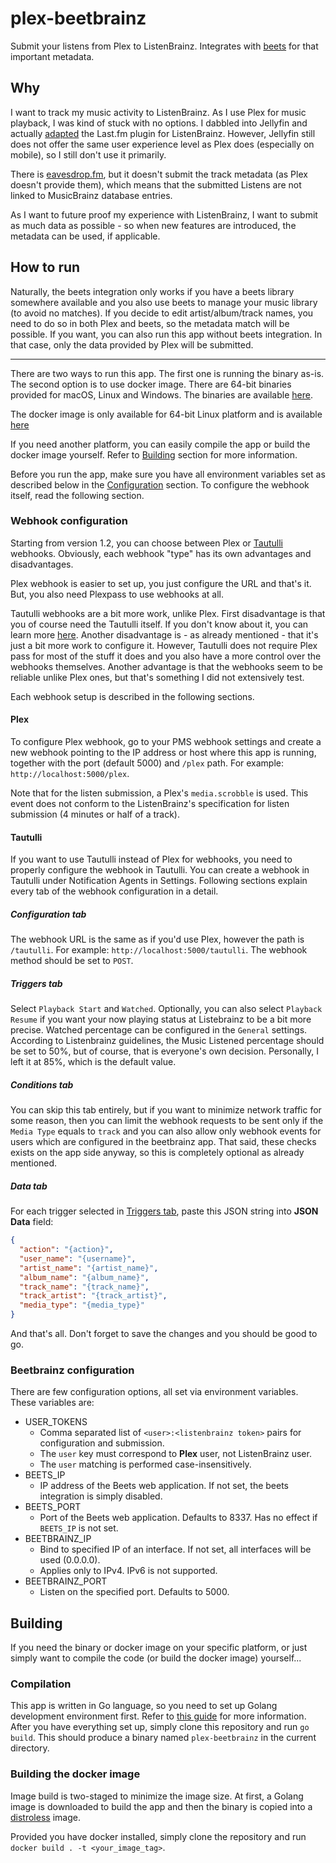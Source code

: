 # plex-beetbrainz
Submit your listens from Plex to ListenBrainz. Integrates with [beets](https://github.com/beetbox/beets)
for that important metadata.

## Why
I want to track my music activity to ListenBrainz. As I use Plex for music playback,
I was kind of stuck with no options. I dabbled into Jellyfin and actually 
[adapted](https://github.com/lyarenei/jellyfin-plugin-listenbrainz) the Last.fm plugin for ListenBrainz.
However, Jellyfin still does not offer the same user experience level as Plex does (especially on mobile),
so I still don't use it primarily.

There is [eavesdrop.fm](https://github.com/simonxciv/eavesdrop.fm), 
but it doesn't submit the track metadata (as Plex doesn't provide them), 
which means that the submitted Listens are not linked to MusicBrainz database entries.

As I want to future proof my experience with ListenBrainz, 
I want to submit as much data as possible - so when new features are introduced, the metadata can be used, if applicable.

## How to run
Naturally, the beets integration only works if you have a beets library somewhere available 
and you also use beets to manage your music library (to avoid no matches).
If you decide to edit artist/album/track names, you need to do so in both Plex and beets, so the metadata match will be possible.
If you want, you can also run this app without beets integration. In that case, only the data provided by Plex will be submitted.

---

There are two ways to run this app.
The first one is running the binary as-is. The second option is to use docker image.
There are 64-bit binaries provided for macOS, Linux and Windows.
The binaries are available [here](https://github.com/lyarenei/plex-beetbrainz/releases).

The docker image is only available for 64-bit Linux platform and is available [here](https://github.com/lyarenei/plex-beetbrainz/pkgs/container/plex-beetbrainz)

If you need another platform, you can easily compile the app or build the docker image yourself.
Refer to [Building](#building) section for more information.

Before you run the app, make sure you have all environment variables set as described below in the [Configuration](#configuration) section. To configure the webhook itself, read the following section.

### Webhook configuration
Starting from version 1.2, you can choose between Plex or [Tautulli](https://tautulli.com) webhooks. Obviously, each webhook "type" has its own advantages and disadvantages.

Plex webhook is easier to set up, you just configure the URL and that's it. But, you also need Plexpass to use webhooks at all.

Tautulli webhooks are a bit more work, unlike Plex. First disadvantage is that you of course need the Tautulli itself. If you don't know about it, you can learn more [here](https://tautulli.com). Another disadvantage is - as already mentioned - that it's just a bit more work to configure it. However, Tautulli does not require Plex pass for most of the stuff it does and you also have a more control over the webhooks themselves. Another advantage is that the webhooks seem to be reliable unlike Plex ones, but that's something I did not extensively test.

Each webhook setup is described in the following sections.

#### Plex
To configure Plex webhook, go to your PMS webhook settings and create a new webhook pointing to the IP address or host where this app is running, together with the port (default 5000) and `/plex` path. For example: `http://localhost:5000/plex`.

Note that for the listen submission, a Plex's `media.scrobble` is used. This event does not conform to the ListenBrainz's specification for listen submission (4 minutes or half of a track).

#### Tautulli
If you want to use Tautulli instead of Plex for webhooks, you need to properly configure the webhook in Tautulli. You can create a webhook in Tautulli under Notification Agents in Settings. Following sections explain every tab of the webhook configuration in a detail.

##### Configuration tab
The webhook URL is the same as if you'd use Plex, however the path is `/tautulli`. For example: `http://localhost:5000/tautulli`. The webhook method should be set to `POST`. 

##### Triggers tab
Select `Playback Start` and `Watched`. Optionally, you can also select `Playback Resume` if you want your now playing status at Listebrainz to be a bit more precise. Watched percentage can be configured in the `General` settings. According to Listenbrainz guidelines, the Music Listened percentage should be set to 50%, but of course, that is everyone's own decision. Personally, I left it at 85%, which is the default value.

##### Conditions tab
You can skip this tab entirely, but if you want to minimize network traffic for some reason, then you can limit the webhook requests to be sent only if the `Media Type` equals to `track` and you can also allow only webhook events for users which are configured in the beetbrainz app. That said, these checks exists on the app side anyway, so this is completely optional as already mentioned.

##### Data tab
For each trigger selected in [Triggers tab](#triggers-tab), paste this JSON string into **JSON Data** field:
```json
{
  "action": "{action}",
  "user_name": "{username}",
  "artist_name": "{artist_name}",
  "album_name": "{album_name}",
  "track_name": "{track_name}",
  "track_artist": "{track_artist}",
  "media_type": "{media_type}"
}
```

And that's all. Don't forget to save the changes and you should be good to go.

### Beetbrainz configuration
There are few configuration options, all set via environment variables.
These variables are:
- USER_TOKENS
  - Comma separated list of `<user>:<listenbrainz token>` pairs for configuration and submission.
  - The `user` key must correspond to **Plex** user, not ListenBrainz user.
  - The `user` matching is performed case-insensitively.
- BEETS_IP
  - IP address of the Beets web application. If not set, the beets integration is simply disabled.
- BEETS_PORT
  - Port of the Beets web application. Defaults to 8337. Has no effect if `BEETS_IP` is not set.
- BEETBRAINZ_IP
  - Bind to specified IP of an interface. If not set, all interfaces will be used (0.0.0.0).
  - Applies only to IPv4. IPv6 is not supported.
- BEETBRAINZ_PORT
  - Listen on the specified port. Defaults to 5000.


## Building
If you need the binary or docker image on your specific platform, or just simply want to compile the code (or build the docker image) yourself...

### Compilation
This app is written in Go language, so you need to set up Golang development environment first. Refer to [this guide](https://golang.org/doc/install) for more information.
After you have everything set up, simply clone this repository and run `go build`. This should produce a binary named `plex-beetbrainz` in the current directory.

### Building the docker image
Image build is two-staged to minimize the image size. At first, a Golang image is downloaded to build the app and then the binary is copied into a [distroless](https://github.com/GoogleContainerTools/distroless) image.

Provided you have docker installed, simply clone the repository and run `docker build . -t <your_image_tag>`.

